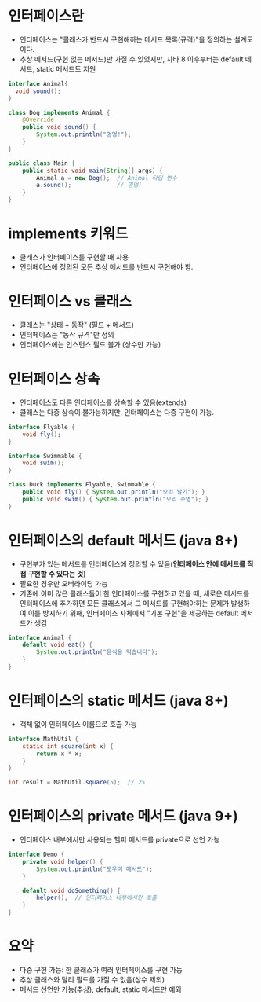 # 인터페이스란
- 인터페이스는 "클래스가 반드시 구현해하는 메서드 목록(규격)"을 정의하는 설계도이다.
- 추상 메서드(구현 없는 메서드)만 가질 수 있었지만, 자바 8 이후부터는 default 메서드, static 메서드도 지원

```java
interface Animal{
  void sound();
}

class Dog implements Animal {
    @Override
    public void sound() {
        System.out.println("멍멍!");
    }
}

public class Main {
    public static void main(String[] args) {
        Animal a = new Dog();  // Animal 타입 변수
        a.sound();             // 멍멍!
    }
}
```

# implements 키워드
- 클래스가 인터페이스를 구현할 때 사용
- 인터페이스에 정의된 모든 추상 메서드를 반드시 구현해야 함.

# 인터페이스 vs 클래스
- 클래스는 "상태 +  동작" (필드 +  메서드)
- 인터페이스는 "동작 규격"만 정의
- 인터페이스에는 인스턴스 필드 불가 (상수만 가능)

# 인터페이스 상속
- 인터페이스도 다른 인터페이스를 상속할 수 있음(extends)
- 클래스는 다중 상속이 불가능하지만, 인터페이스는 다중 구현이 가능.

```java
interface Flyable {
    void fly();
}

interface Swimmable {
    void swim();
}

class Duck implements Flyable, Swimmable {
    public void fly() { System.out.println("오리 날기"); }
    public void swim() { System.out.println("오리 수영"); }
}
```

# 인터페이스의 default 메서드 (java 8+)
- 구현부가 있는 메서드를 인터페이스에 정의할 수 있음(**인터페이스 안에 메서드를 직접 구현할 수 있다는 것**)
- 필요한 경우만 오버라이딩 가능
- 기존에 이미 많은 클래스들이 한 인터페이스를 구현하고 있을 때, 새로운 메서드를 인터페이스에 추가하면 모든 클래스에서 그 메서드를 구현해야하는 문제가 발생하여 이를 방지하기 위해, 인터페이스 자체에서 "기본 구현"을 제공하는 default 메서드가 생김

```java
interface Animal {
    default void eat() {
        System.out.println("음식을 먹습니다");
    }
}
```

# 인터페이스의 static 메서드 (java 8+)
- 객체 없이 인터페이스 이름으로 호출 가능

```java
interface MathUtil {
    static int square(int x) {
        return x * x;
    }
}

int result = MathUtil.square(5);  // 25
```

# 인터페이스의 private 메서드 (java 9+)
- 인터페이스 내부에서만 사용되는 헬퍼 메서드를 private으로 선언 가능

```java
interface Demo {
    private void helper() {
        System.out.println("도우미 메서드");
    }

    default void doSomething() {
        helper();  // 인터페이스 내부에서만 호출
    }
}
```

# 요약
- 다중 구현 가능: 한 클래스가 여러 인터페이스를 구현 가능
- 추상 클래스와 달리 필드를 가질 수 없음(상수 제외)
- 메서드 선언만 가능(추상), default, static 메서드만 예외
